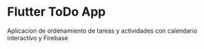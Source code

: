 # Flutter ToDo App

Aplicacion de ordenamiento de tareas y actividades con calendario interactivo y Firebase